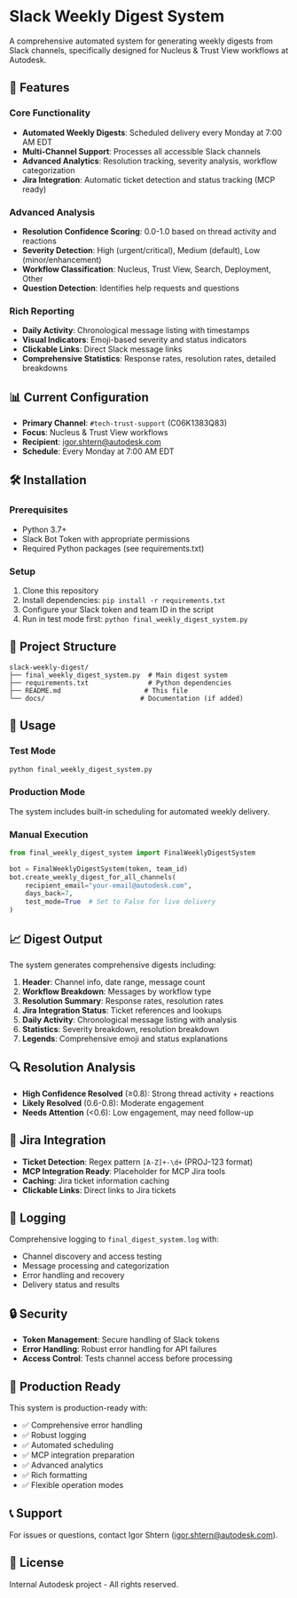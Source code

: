 # Slack Weekly Digest System

A comprehensive automated system for generating weekly digests from Slack channels, specifically designed for Nucleus & Trust View workflows at Autodesk.

## 🚀 Features

### Core Functionality
- **Automated Weekly Digests**: Scheduled delivery every Monday at 7:00 AM EDT
- **Multi-Channel Support**: Processes all accessible Slack channels
- **Advanced Analytics**: Resolution tracking, severity analysis, workflow categorization
- **Jira Integration**: Automatic ticket detection and status tracking (MCP ready)

### Advanced Analysis
- **Resolution Confidence Scoring**: 0.0-1.0 based on thread activity and reactions
- **Severity Detection**: High (urgent/critical), Medium (default), Low (minor/enhancement)
- **Workflow Classification**: Nucleus, Trust View, Search, Deployment, Other
- **Question Detection**: Identifies help requests and questions

### Rich Reporting
- **Daily Activity**: Chronological message listing with timestamps
- **Visual Indicators**: Emoji-based severity and status indicators
- **Clickable Links**: Direct Slack message links
- **Comprehensive Statistics**: Response rates, resolution rates, detailed breakdowns

## 📊 Current Configuration

- **Primary Channel**: `#tech-trust-support` (C06K1383Q83)
- **Focus**: Nucleus & Trust View workflows
- **Recipient**: igor.shtern@autodesk.com
- **Schedule**: Every Monday at 7:00 AM EDT

## 🛠️ Installation

### Prerequisites
- Python 3.7+
- Slack Bot Token with appropriate permissions
- Required Python packages (see requirements.txt)

### Setup
1. Clone this repository
2. Install dependencies: `pip install -r requirements.txt`
3. Configure your Slack token and team ID in the script
4. Run in test mode first: `python final_weekly_digest_system.py`

## 📁 Project Structure

```
slack-weekly-digest/
├── final_weekly_digest_system.py  # Main digest system
├── requirements.txt               # Python dependencies
├── README.md                     # This file
└── docs/                        # Documentation (if added)
```

## 🔧 Usage

### Test Mode
```python
python final_weekly_digest_system.py
```

### Production Mode
The system includes built-in scheduling for automated weekly delivery.

### Manual Execution
```python
from final_weekly_digest_system import FinalWeeklyDigestSystem

bot = FinalWeeklyDigestSystem(token, team_id)
bot.create_weekly_digest_for_all_channels(
    recipient_email="your-email@autodesk.com",
    days_back=7,
    test_mode=True  # Set to False for live delivery
)
```

## 📈 Digest Output

The system generates comprehensive digests including:

1. **Header**: Channel info, date range, message count
2. **Workflow Breakdown**: Messages by workflow type
3. **Resolution Summary**: Response rates, resolution rates
4. **Jira Integration Status**: Ticket references and lookups
5. **Daily Activity**: Chronological message listing with analysis
6. **Statistics**: Severity breakdown, resolution breakdown
7. **Legends**: Comprehensive emoji and status explanations

## 🔍 Resolution Analysis

- **High Confidence Resolved** (≥0.8): Strong thread activity + reactions
- **Likely Resolved** (0.6-0.8): Moderate engagement
- **Needs Attention** (<0.6): Low engagement, may need follow-up

## 🎫 Jira Integration

- **Ticket Detection**: Regex pattern `[A-Z]+-\d+` (PROJ-123 format)
- **MCP Integration Ready**: Placeholder for MCP Jira tools
- **Caching**: Jira ticket information caching
- **Clickable Links**: Direct links to Jira tickets

## 📝 Logging

Comprehensive logging to `final_digest_system.log` with:
- Channel discovery and access testing
- Message processing and categorization
- Error handling and recovery
- Delivery status and results

## 🔒 Security

- **Token Management**: Secure handling of Slack tokens
- **Error Handling**: Robust error handling for API failures
- **Access Control**: Tests channel access before processing

## 🚀 Production Ready

This system is production-ready with:
- ✅ Comprehensive error handling
- ✅ Robust logging
- ✅ Automated scheduling
- ✅ MCP integration preparation
- ✅ Advanced analytics
- ✅ Rich formatting
- ✅ Flexible operation modes

## 📞 Support

For issues or questions, contact Igor Shtern (igor.shtern@autodesk.com).

## 📄 License

Internal Autodesk project - All rights reserved.